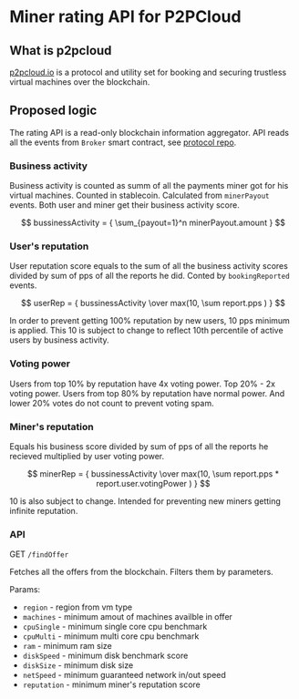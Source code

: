 # Miner rating API for P2PCloud

## What is p2pcloud
[p2pcloud.io](https://p2pcloud.io) is a protocol and utility set for booking and securing trustless virtual machines over the blockchain.

## Proposed logic
The rating API is a read-only blockchain information aggregator. API reads all the events from `Broker` smart contract, see [protocol repo](https://github.com/P2PCloud/protocol).

### Business activity
Business activity is counted as summ of all the payments miner got for his virtual machines. Counted in stablecoin. Calculated from `minerPayout` events. Both user and miner get their business activity score.

$$ bussinessActivity = { \sum_{payout=1}^n minerPayout.amount } $$


### User's reputation
User reputation score equals to the sum of all the business activity scores divided by sum of pps of all the reports he did. Conted by `bookingReported` events. 

$$ userRep = { bussinessActivity \over max(10, \sum report.pps ) } $$

In order to prevent getting 100% reputation by new users, 10 pps minimum is applied. This 10 is subject to change to reflect 10th percentile of active users by business activity.

### Voting power
Users from top 10% by reputation have 4x voting power. Top 20% - 2x voting power. Users from top 80% by reputation have normal power. And lower 20% votes do not count to prevent voting spam.

### Miner's reputation
Equals his business score divided by sum of pps of all the reports he recieved multiplied by user voting power.

$$ minerRep =  { bussinessActivity \over max(10, \sum report.pps *  report.user.votingPower ) } $$

10 is also subject to change. Intended for preventing new miners getting infinite reputation.

### API

GET `/findOffer`

Fetches all the offers from the blockchain. Filters them by parameters.

Params:
- `region` - region from vm type
- `machines` - minimum amout of machines availble in offer
- `cpuSingle` - minimum single core cpu benchmark
- `cpuMulti` - minimum multi core cpu benchmark
- `ram` - minimum ram size
- `diskSpeed` - minimum disk benchmark score
- `diskSize` - minimum disk size
- `netSpeed` - minimum guaranteed network in/out speed
- `reputation` - minimum miner's reputation score
